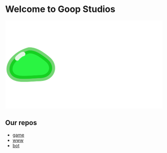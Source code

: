 # Welcome to Goop Studios

<img src="/resources/big_icon_green.svg"></img>

## Our repos

- [game](https://github.com/goop-studios/game)
- [www](https://github.com/goop-studios/www)
- [bot](https://github.com/goop-studios/bot)
